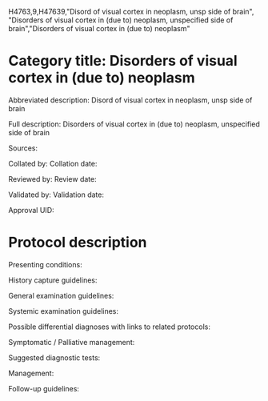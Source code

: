 H4763,9,H47639,"Disord of visual cortex in neoplasm, unsp side of brain", "Disorders of visual cortex in (due to) neoplasm, unspecified side of brain","Disorders of visual cortex in (due to) neoplasm"
# Category title: Disorders of visual cortex in (due to) neoplasm

Abbreviated description: Disord of visual cortex in neoplasm, unsp side of brain

Full description: Disorders of visual cortex in (due to) neoplasm, unspecified side of brain

Sources:

Collated by:
Collation date:

Reviewed by:
Review date:

Validated by:
Validation date:

Approval UID:

# Protocol description

Presenting conditions:

History capture guidelines:

General examination guidelines:

Systemic examination guidelines:

Possible differential diagnoses with links to related protocols:

Symptomatic / Palliative management:

Suggested diagnostic tests:

Management:

Follow-up guidelines:
